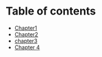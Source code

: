 # Table of contents

* [Chapter1](README.md)
* [Chapter2](untitled.md)
* [chapter3](chapter3.md)
* [Chapter 4](chapter-4.md)

